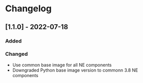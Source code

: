 # Changelog
## [1.1.0] - 2022-07-18
### Added
### Changed
 - Use common base image for all NE components
 - Downgraded Python base image version to commonn 3.8 NE components 
